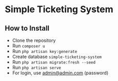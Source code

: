 # Simple Ticketing System

## How to Install
- Clone the repository
- Run `composer u`
- Run `php artisan key:generate`
- Create database `simple-ticketing-system`
- Run `php artisan migrate:fresh --seed`
- Run `php artisan serve`
- For login, use admin@admin.com (password)